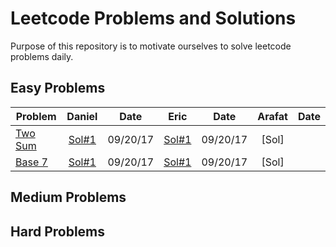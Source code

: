 # Leetcode Problems and Solutions

Purpose of this repository is to motivate ourselves to solve leetcode problems daily.


## Easy Problems

|Problem|Daniel| Date | Eric | Date | Arafat | Date |
|-------|:----:|:----:|:----:|:----:|:------:|:----:|
|[Two Sum](https://leetcode.com/problems/two-sum/description/)|[Sol#1](./1.TwoSum/Daniel.java)| 09/20/17 |[Sol#1](./1.TwoSum/Eric.java)| 09/20/17 |  [Sol] |  |
|[Base 7](https://leetcode.com/problems/base-7/description/)|[Sol#1](./504.Base7/Daniel.java)| 09/20/17 |[Sol#1](./504.Base7/Eric.java)| 09/20/17 | [Sol] | |

## Medium Problems

## Hard Problems